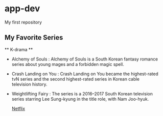 # app-dev
My first repository

## My Favorite Series
** K-drama **
- Alchemy of Souls
  : Alchemy of Souls is a South Korean fantasy romance series about young mages and a forbidden magic spell. 
- Crash Landing on You
  : Crash Landing on You became the highest-rated tvN series and the second highest-rated series in Korean cable television history.
- Weightlifting Fairy
  : The series is a 2016–2017 South Korean television series starring Lee Sung-kyung in the title role, with Nam Joo-hyuk.
  
	[Netflix](https://www.netflix.com)
